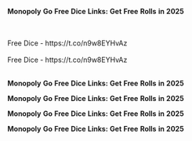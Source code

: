 <strong>Monopoly</strong> <strong>Go</strong> <strong>Free</strong> <strong>Dice</strong> <strong>Links:</strong> <strong>Get</strong> <strong>Free</strong> <strong>Rolls</strong> <strong>in</strong> <strong>2025</strong>

<br>
<br>Free Dice - https://t.co/n9w8EYHvAz
<br>
<br>Free Dice - https://t.co/n9w8EYHvAz
<br>
<br>

<strong>Monopoly</strong> <strong>Go</strong> <strong>Free</strong> <strong>Dice</strong> <strong>Links:</strong> <strong>Get</strong> <strong>Free</strong> <strong>Rolls</strong> <strong>in</strong> <strong>2025</strong>

<strong>Monopoly</strong> <strong>Go</strong> <strong>Free</strong> <strong>Dice</strong> <strong>Links:</strong> <strong>Get</strong> <strong>Free</strong> <strong>Rolls</strong> <strong>in</strong> <strong>2025</strong>

<strong>Monopoly</strong> <strong>Go</strong> <strong>Free</strong> <strong>Dice</strong> <strong>Links:</strong> <strong>Get</strong> <strong>Free</strong> <strong>Rolls</strong> <strong>in</strong> <strong>2025</strong>

<strong>Monopoly</strong> <strong>Go</strong> <strong>Free</strong> <strong>Dice</strong> <strong>Links:</strong> <strong>Get</strong> <strong>Free</strong> <strong>Rolls</strong> <strong>in</strong> <strong>2025</strong>
